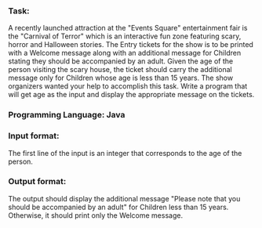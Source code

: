 ### Task: 
A recently launched attraction at the "Events Square" entertainment fair is the "Carnival of Terror" which is an interactive fun zone featuring scary, horror and Halloween stories.
The Entry tickets for the show is to be printed with a Welcome message along with an additional message for Children stating they should be accompanied by an adult. Given the age of the person visiting the scary house, the ticket should carry the additional message only for Children whose age is less than 15 years. The show organizers wanted your help to accomplish this task. Write a program that will get age as the input and display the appropriate message on the tickets.

### Programming Language: Java

### Input format: 
  The first line of the input is an integer that corresponds to the age of the person.

### Output format: 
  The output should display the additional message "Please note that you should be accompanied by an adult" for Children less than 15 years. Otherwise, it should print only the Welcome message.
